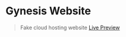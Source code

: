 # Gynesis Website

> Fake cloud hosting website [Live Preview](https://cloud-hosting-demos.netlify.app/)
